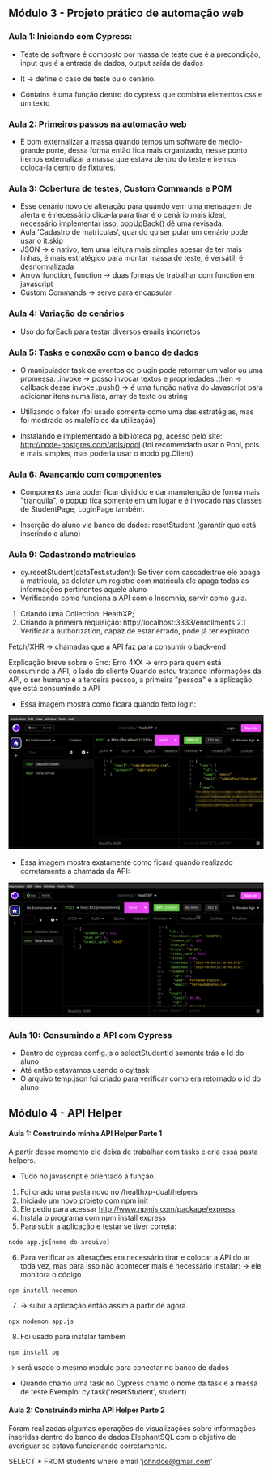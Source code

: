 ## Módulo 3 - Projeto prático de automação web
### Aula 1: Iniciando com Cypress: 
- Teste de software é composto por massa de teste que é a precondição, input que é a entrada de dados, output saída de dados 

- It -> define o caso de teste ou o cenário. 
- Contains é uma função dentro do cypress que combina elementos css e um texto

### Aula 2: Primeiros passos na automação web

- É bom externalizar a massa quando temos um software de médio-grande porte, dessa forma então fica mais organizado, nesse ponto iremos externalizar a massa que estava dentro do teste e iremos coloca-la dentro de fixtures.

### Aula 3: Cobertura de testes, Custom Commands e POM

- Esse cenário novo de alteração para quando vem uma mensagem de alerta e é necessário clica-la para tirar é o cenário mais ideal, necessário implementar isso, popUpBack() dê uma revisada.
- Aula 'Cadastro de matriculas', quando quiser pular um cenário pode usar o it.skip
- JSON -> é nativo, tem uma leitura mais simples apesar de ter mais linhas, é mais estratégico para montar massa de teste, é versátil, é desnormalizada
- Arrow function, function -> duas formas de trabalhar com function em javascript
- Custom Commands -> serve para encapsular 

### Aula 4: Variação de cenários
- Uso do forEach para testar diversos emails incorretos

### Aula 5: Tasks e conexão com o banco de dados 
- O manipulador task de eventos do plugin pode retornar um valor ou uma promessa.
.invoke -> posso invocar textos e propriedades
.then -> callback desse invoke
.push() -> é uma função nativa do Javascript para adicionar itens numa lista, array de texto ou string

- Utilizando o faker (foi usado somente como uma das estratégias, mas foi mostrado os malefícios da utilização)
- Instalando e implementado a biblioteca pg, acesso pelo site: http://node-postgres.com/apis/pool (foi recomendado usar o Pool, pois é mais simples, mas poderia usar o modo pg.Client)

### Aula 6: Avançando com componentes

- Components para poder ficar dividido e dar manutenção de forma mais "tranquila", o popup fica somente em um lugar e é invocado nas classes de StudentPage, LoginPage também. 

- Inserção do aluno via banco de dados: resetStudent (garantir que está inserindo o aluno)

### Aula 9: Cadastrando matriculas
- cy.resetStudent(dataTest.student): Se tiver com cascade:true ele apaga a matricula, se deletar um registro com matricula ele apaga todas as informações pertinentes aquele aluno 
- Verificando como funciona a API com o Insomnia, servir como guia.
1. Criando uma Collection: HeathXP;
2. Criando a primeira requisição: http://localhost:3333/enrollments
2.1 Verificar a authorization, capaz de estar errado, pode já ter expirado

Fetch/XHR -> chamadas que a API faz para consumir o back-end. 

Explicação breve sobre o Erro: 
Erro 4XX -> erro para quem está consumindo a API, o lado do cliente
Quando estou tratando informações da API, o ser humano é a terceira pessoa, a primeira "pessoa" é a aplicação que está consumindo a API

* Essa imagem mostra como ficará quando feito login: 
<img src="../healthxp-dual/web/heath_session.png">

* Essa imagem mostra exatamente como ficará quando realizado corretamente a chamada da API: 
<img src="../healthxp-dual/web/insomnia_enrollments.png">

### Aula 10: Consumindo a API com Cypress
- Dentro de cypress.config.js o selectStudentId somente trás o Id do aluno
- Até então estavamos usando o cy.task
- O arquivo temp.json foi criado para verificar como era retornado o id do aluno 

## Módulo 4 - API Helper


#### Aula 1: Construindo minha API Helper Parte 1
A partir desse momento ele deixa de trabalhar com tasks e cria essa pasta helpers. 
- Tudo no javascript é orientado a função. 

1. Foi criado uma pasta novo no /healthxp-dual/helpers
2. Iniciado um novo projeto com npm init 
3. Ele pediu para acessar http://www.npmjs.com/package/express
4. Instala o programa com npm install express
5. Para subir a aplicação e testar se tiver correta: 
```
node app.js[nome do arquivo]
```
6. Para verificar as alterações era necessário tirar e colocar a API do ar toda vez, mas para isso não acontecer mais é necessário instalar: -> ele monitora o código
``` 
npm install nodemon
```

7. -> subir a aplicação então assim a partir de agora.
```
npx nodemon app.js
```

8. Foi usado para instalar também 
```
npm install pg
```
-> será usado o mesmo modulo para conectar no banco de dados

- Quando chamo uma task no Cypress chamo o nome da task e a massa de teste
Exemplo: cy.task('resetStudent', student)


#### Aula 2: Construindo minha API Helper Parte 2
Foram realizadas algumas operações de visualizações sobre informações inseridas dentro do banco de dados ElephantSQL com o objetivo de averiguar se estava funcionando corretamente. 

SELECT * FROM students where email 'johndoe@gmail.com'
